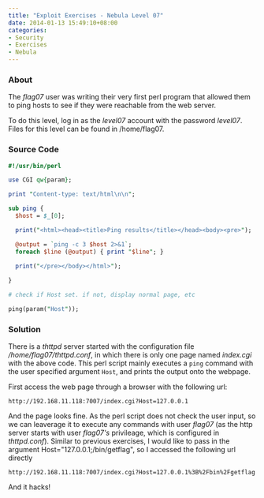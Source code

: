 ```yaml
---
title: "Exploit Exercises - Nebula Level 07"
date: 2014-01-13 15:49:10+08:00
categories: 
- Security
- Exercises
- Nebula
---
```


### About
The *flag07* user was writing their very first perl program that allowed them to ping hosts to see if they were reachable from the web server.

To do this level, log in as the *level07* account with the password *level07*. Files for this level can be found in /home/flag07.

### Source Code

``` perl
#!/usr/bin/perl

use CGI qw{param};

print "Content-type: text/html\n\n";

sub ping {
  $host = $_[0];

  print("<html><head><title>Ping results</title></head><body><pre>");

  @output = `ping -c 3 $host 2>&1`;
  foreach $line (@output) { print "$line"; } 

  print("</pre></body></html>");
  
}

# check if Host set. if not, display normal page, etc

ping(param("Host"));
```

<!-- more -->

### Solution

There is a *thttpd* server started with the configuration file */home/flag07/thttpd.conf*, in which there is only one page named *index.cgi* with the above code. This perl script mainly executes a `ping` command with the user specified argument `Host`, and prints the output onto the webpage.

First access the web page through a browser with the following url:

	http://192.168.11.118:7007/index.cgi?Host=127.0.0.1

And the page looks fine. As the perl script does not check the user input, so we can leaverage it to execute any commands with user *flag07* (as the http server starts with user *flag07's* privileage, which is configured in *thttpd.conf*). Similar to previous exercises, I would like to pass in the argument Host="127.0.0.1;/bin/getflag", so I accessed the following url directly 

	http://192.168.11.118:7007/index.cgi?Host=127.0.0.1%3B%2Fbin%2Fgetflag

And it hacks!
